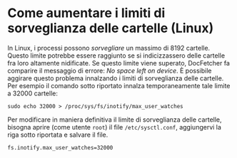 Come aumentare i limiti di sorveglianza delle cartelle (Linux)
===========================================

In Linux, i processi possono *sorvegliare* un massimo di 8192 cartelle. Questo limite potrebbe essere raggiunto se si indicizzassero delle cartelle fra loro altamente nidificate. Se questo limite viene superato, DocFetcher fa comparire il messaggio di errore: *No space left on device*. È possibile aggirare questo problema innalzando i limiti di sorveglianza delle cartelle. Per esempio il comando sotto riportato innalza temporaneamente tale limite a 32000 cartelle:

    sudo echo 32000 > /proc/sys/fs/inotify/max_user_watches

Per modificare in maniera definitiva il limite di sorveglianza delle cartelle, bisogna aprire (come utente `root`) il file `/etc/sysctl.conf`, aggiungervi la riga sotto riportata e salvare il file.

    fs.inotify.max_user_watches=32000